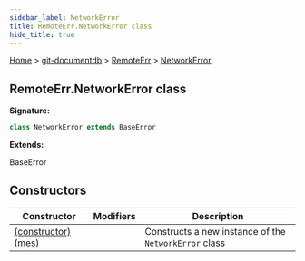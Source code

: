 ```yaml
---
sidebar_label: NetworkError
title: RemoteErr.NetworkError class
hide_title: true
---
```


[Home](./index.md) &gt; [git-documentdb](./git-documentdb.md) &gt; [RemoteErr](./git-documentdb.remoteerr.md) &gt; [NetworkError](./git-documentdb.remoteerr.networkerror.md)

## RemoteErr.NetworkError class

<b>Signature:</b>

```typescript
class NetworkError extends BaseError 
```
<b>Extends:</b>

BaseError

## Constructors

|  Constructor | Modifiers | Description |
|  --- | --- | --- |
|  [(constructor)(mes)](./git-documentdb.remoteerr.networkerror._constructor_.md) |  | Constructs a new instance of the <code>NetworkError</code> class |

